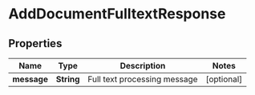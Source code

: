 

# AddDocumentFulltextResponse


## Properties

| Name | Type | Description | Notes |
|------------ | ------------- | ------------- | -------------|
|**message** | **String** | Full text processing message |  [optional] |



